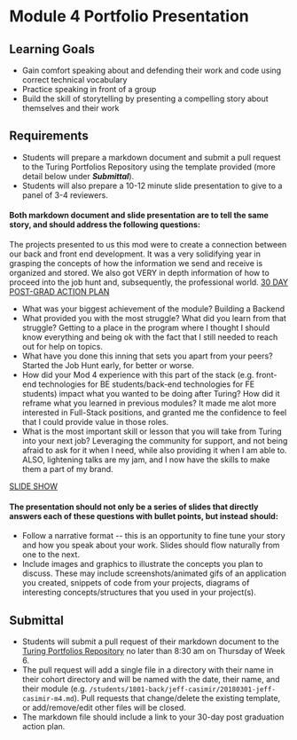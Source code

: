# Module 4 Portfolio Presentation

## Learning Goals

* Gain comfort speaking about and defending their work and code using correct technical vocabulary
* Practice speaking in front of a group
* Build the skill of storytelling by presenting a compelling story about themselves and their work

## Requirements

* Students will prepare a markdown document and submit a pull request to the Turing Portfolios Repository using the template provided (more detail below under ***Submittal***).
* Students will also prepare a 10-12 minute slide presentation to give to a panel of 3-4 reviewers.

#### Both markdown document and slide presentation are to tell the same story, and should address the following questions:

The projects presented to us this mod were to create a connection between our back and front end development. It was a very solidifying year in grasping the concepts of how the information we send and receive is organized and stored.  We also got VERY in depth information of how to proceed into the job hunt and, subsequently, the professional world.
[30 DAY POST-GRAD ACTION PLAN](https://gist.github.com/TwirlingGoddess/630a4e5c22fee24555e7b2ddd7f5367f)

* What was your biggest achievement of the module? Building a Backend
* What provided you with the most struggle? What did you learn from that struggle? Getting to a place in the program where I thought I should know everything and being ok with the fact that I still needed to reach out for help on topics.
* What have you done this inning that sets you apart from your peers? Started the Job Hunt early, for better or worse.
* How did your Mod 4 experience with this part of the stack (e.g. front-end technologies for BE students/back-end technologies for FE students) impact what you wanted to be doing after Turing? How did it reframe what you learned in previous modules?  It made me alot more interested in Full-Stack positions, and granted me the confidence to feel that I could provide value in those roles.
* What is the most important skill or lesson that you will take from Turing into your next job?  Leveraging the community for support, and not being afraid to ask for it when I need, while also providing it when I am able to.  ALSO, lightening talks are my jam, and I now have the skills to make them a part of my brand. 

[SLIDE SHOW](https://github.com/TwirlingGoddess/SlideShow/tree/master)

#### The presentation should not only be a series of slides that directly answers each of these questions with bullet points, but instead should:

* Follow a narrative format -- this is an opportunity to fine tune your story and how you speak about your work. Slides should flow naturally from one to the next.
* Include images and graphics to illustrate the concepts you plan to discuss. These may include screenshots/animated gifs of an application you created, snippets of code from your projects, diagrams of interesting concepts/structures that you used in your project(s).

## Submittal

* Students will submit a pull request of their markdown document to the [Turing Portfolios Repository](https://github.com/turingschool/portfolios) no later than 8:30 am on Thursday of Week 6.
* The pull request will add a single file in a directory with their name in their cohort directory and will be named with the date, their name, and their module (e.g. `/students/1801-back/jeff-casimir/20180301-jeff-casimir-m4.md`). Pull requests that change/delete the existing template, or add/remove/edit other files will be closed.
* The markdown file should include a link to your 30-day post graduation action plan.


